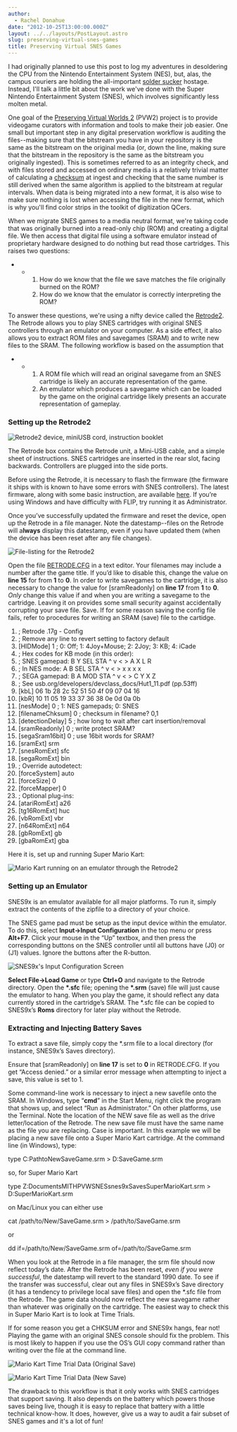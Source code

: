 ```yaml
---
author:
  - Rachel Donahue
date: "2012-10-25T13:00:00.000Z"
layout: ../../layouts/PostLayout.astro
slug: preserving-virtual-snes-games
title: Preserving Virtual SNES Games
---
```


I had originally planned to use this post to log my adventures in desoldering the CPU from the Nintendo Entertainment System (NES), but, alas, the campus couriers are holding the all-important [solder sucker](http://en.wikipedia.org/wiki/Desoldering#Desoldering_pump) hostage. Instead, I'll talk a little bit about the work we've done with the Super Nintendo Entertainment System (SNES), which involves significantly less molten metal.

One goal of the [Preserving Virtual Worlds 2](http://mith.umd.edu/research/pvwii/) (PVW2) project is to provide videogame curators with information and tools to make their job easier. One small but important step in any digital preservation workflow is auditing the files--making sure that the bitstream you have in your repository is the same as the bitstream on the original media (or, down the line, making sure that the bitstream in the repository is the same as the bitstream you originally ingested). This is sometimes referred to as an integrity check, and with files stored and accessed on ordinary media is a relatively trivial matter of calculating a [checksum](http://www.iasa-web.org/tc04/integrity-and-checksums) at ingest and checking that the same number is still derived when the same algorithm is applied to the bitstream at regular intervals. When data is being migrated into a new format, it is also wise to make sure nothing is lost when accessing the file in the new format, which is why you'll find color strips in the toolkit of digitization QCers.

When we migrate SNES games to a media neutral format, we're taking code that was originally burned into a read-only chip (ROM) and creating a digital file. We then access that digital file using a software emulator instead of proprietary hardware designed to do nothing but read those cartridges. This raises two questions:

- - 1. How do we know that the file we save matches the file originally burned on the ROM?
    2. How do we know that the emulator is correctly interpreting the ROM?

To answer these questions, we're using a nifty device called the [Retrode2](http://www.retrode.org/about/). The Retrode allows you to play SNES cartridges with original SNES controllers through an emulator on your computer. As a side effect, it also allows you to extract ROM files and savegames (SRAM) and to write new files to the SRAM. The following workflow is based on the assumption that

- - 1. A ROM file which will read an original savegame from an SNES cartridge is likely an accurate representation of the game.
    2. An emulator which produces a savegame which can be loaded by the game on the original cartridge likely presents an accurate representation of gameplay.

### Setting up the Retrode2

![Retrode2 device, miniUSB cord, instruction booklet](/assets/images/2012-10-PVW2Retrode_boxcontents-320x202.jpg)

The Retrode box contains the Retrode unit, a Mini-USB cable, and a simple sheet of instructions. SNES cartridges are inserted in the rear slot, facing backwards. Controllers are plugged into the side ports.

Before using the Retrode, it is necessary to flash the firmware (the firmware it ships with is known to have some errors with SNES controllers). The latest firmware, along with some basic instruction, are available [here](http://www.retrode.org/documentation/firmware/). If you’re using Windows and have difficulty with FLIP, try running it as Administrator.

Once you’ve successfully updated the firmware and reset the device, open up the Retrode in a file manager. Note the datestamp--files on the Retrode will a**lways** display this datestamp, even if you have updated them (when the device has been reset after any file changes).

![File-listing for the Retrode2](/assets/images/2012-10-retrode-explorer.png)

Open the file [RETRODE.CFG](http://www.retrode.org/documentation/the-retrode-cfg-file/) in a text editor. Your filenames may include a number after the game title. If you’d like to disable this, change the value on **line 15** for from **1** to **0**. In order to write savegames to the cartridge, it is also necessary to change the value for \[sramReadonly] on **line 17** from **1** to **0**. _Only_ change this value if and when you are writing a savegame to the cartridge. Leaving it on provides some small security against accidentally corrupting your save file. Save. If for some reason saving the config file fails, refer to procedures for writing an SRAM (save) file to the cartidge.

1. ; Retrode .17g - Config
2. ; Remove any line to revert setting to factory default
3. \[HIDMode] 1 ; 0: Off; 1: 4Joy+Mouse; 2: 2Joy; 3: KB; 4: iCade
4. ; Hex codes for KB mode (in this order):
5. ; SNES gamepad: B Y SEL STA ^ v &lt; > A X L R
6. ; In NES mode: A B SEL STA ^ v &lt; > x x x x
7. ; SEGA gamepad: B A MOD STA ^ v &lt; > C Y X Z
8. ; See usb.org/developers/devclass_docs/Hut1_11.pdf (pp.53ff)
9. \[kbL] 06 1b 28 2c 52 51 50 4f 09 07 04 16
10. \[kbR] 10 11 05 19 33 37 36 38 0e 0d 0a 0b
11. \[nesMode] 0 ; 1: NES gamepads; 0: SNES
12. \[filenameChksum] 0 ; checksum in filename? 0,1
13. \[detectionDelay] 5 ; how long to wait after cart insertion/removal
14. \[sramReadonly] 0 ; write protect SRAM?
15. \[segaSram16bit] 0 ; use 16bit words for SRAM?
16. \[sramExt] srm
17. \[snesRomExt] sfc
18. \[segaRomExt] bin
19. ; Override autodetect:
20. \[forceSystem] auto
21. \[forceSize] 0
22. \[forceMapper] 0
23. ; Optional plug-ins:
24. \[atariRomExt] a26
25. \[tg16RomExt] huc
26. \[vbRomExt] vbr
27. \[n64RomExt] n64
28. \[gbRomExt] gb
29. \[gbaRomExt] gba

Here it is, set up and running Super Mario Kart:

![Mario Kart running on an emulator through the Retrode2](/assets/images/2012-10-mariokart-splash-707x980.jpg)

### Setting up an Emulator

SNES9x is an emulator available for all major platforms. To run it, simply extract the contents of the zipfile to a directory of your choice.

The SNES game pad must be setup as the input device within the emulator. To do this, select **Input->Input Configuration** in the top menu or press **Alt+F7**. Click your mouse in the “Up” textbox, and then press the corresponding buttons on the SNES controller until all buttons have (J0) or (J1) values. Ignore the buttons after the R-button.

![SNES9x's Input Configuration Screen](/assets/images/2012-10-snes9x-input.png)

**Select File->Load Game** or type **Ctrl+O** and navigate to the Retrode directory. Open the **\*.sfc** file; opening the **\*.srm** (save) file will just cause the emulator to hang. When you play the game, it should reflect any data currently stored in the cartridge’s SRAM. The \*.sfc file can be copied to SNES9x’s **Roms** directory for later play without the Retrode.

### Extracting and Injecting Battery Saves

To extract a save file, simply copy the \*.srm file to a local directory (for instance, SNES9x’s Saves directory).

Ensure that \[sramReadonly] on **line 17** is set to **0** in RETRODE.CFG. If you get “Access denied.” or a similar error message when attempting to inject a save, this value is set to 1.

Some command-line work is necessary to inject a new savefile onto the SRAM. In Windows, type “**cmd**” in the Start Menu, right click the program that shows up, and select “Run as Administrator.” On other platforms, use the Terminal. Note the location of the NEW save file as well as the drive letter/location of the Retrode. The new save file must have the same name as the file you are replacing. Case is important. In this example we will be placing a new save file onto a Super Mario Kart cartridge. At the command line (in Windows), type:

type C:PathtoNewSaveGame.srm > D:SaveGame.srm

so, for Super Mario Kart

type Z:DocumentsMITHPVWSNESsnes9xSavesSuperMarioKart.srm > D:SuperMarioKart.srm

on Mac/Linux you can either use

cat /path/to/New/SaveGame.srm > /path/to/SaveGame.srm

or

dd if=/path/to/New/SaveGame.srm of=/path/to/SaveGame.srm

When you look at the Retrode in a file manager, the srm file should now reflect today’s date. After the Retrode has been reset, _even if you were successful_, the datestamp will revert to the standard 1990 date. To see if the transfer was successful, clear out any files in SNES9x’s Save directory (it has a tendency to privilege local save files) and open the \*.sfc file from the Retrode. The game data should now reflect the new savegame rather than whatever was originally on the cartridge. The easiest way to check this in Super Mario Kart is to look at Time Trials.

If for some reason you get a CHKSUM error and SNES9x hangs, fear not! Playing the game with an original SNES console should fix the problem. This is most likely to happen if you use the OS’s GUI copy command rather than writing over the file at the command line.

![Mario Kart Time Trial Data (Original Save)](/assets/images/2012-10-MK-battsave.png)

![Mario Kart Time Trial Data (New Save)](/assets/images/2012-10-MK-newbattsave.png)

The drawback to this workflow is that it only works with SNES cartridges that support saving. It also depends on the battery which powers those saves being live, though it is easy to replace that battery with a little technical know-how. It does, however, give us a way to audit a fair subset of SNES games and it's a lot of fun!
